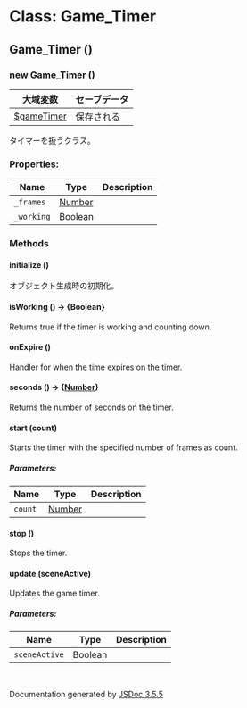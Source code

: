 # Class: Game_Timer

## Game_Timer ()

### new Game_Timer ()

| 大域変数 | セーブデータ |
| --- | --- |
| [$gameTimer](global.md#gametimer-game_timer) | 保存される |

タイマーを扱うクラス。


### Properties:

| Name | Type | Description |
| --- | --- | --- |
| `_frames` | [Number](Number.md) |  |
| `_working` | Boolean |  |


### Methods

#### initialize ()
 オブジェクト生成時の初期化。

#### isWorking () → {Boolean}
Returns true if the timer is working and counting down.

#### onExpire ()
Handler for when the time expires on the timer.

#### seconds () → {[Number](Number.md)}
Returns the number of seconds on the timer.

#### start (count)
Starts the timer with the specified number of frames as count.

##### Parameters:

| Name | Type | Description |
| --- | --- | --- |
| `count` | [Number](Number.md) |  |


#### stop ()
Stops the timer.

#### update (sceneActive)
Updates the game timer.

##### Parameters:

| Name | Type | Description |
| --- | --- | --- |
| `sceneActive` | Boolean |  |

 <br>

  Documentation generated by [JSDoc 3.5.5](https://github.com/jsdoc3/jsdoc)
